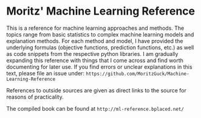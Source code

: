 # Moritz' Machine Learning Reference

This is a reference for machine learning approaches and methods. The topics range from basic statistics to complex machine learning models
and explanation methods. For each method and model, I have provided the underlying formulas (objective functions, prediction functions, etc.) as well as code snippets from the respective python libraries. I am gradually expanding this reference with things that I come across and find worth documenting for later use. If you find errors or unclear explanations in this text, please file an issue under: `https://github.com/MoritzGuck/Machine-Learning-Reference`

References to outside sources are given as direct links to the source for reasons of practicality. 

The compiled book can be found at `http://ml-reference.bplaced.net/`

